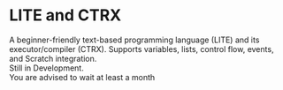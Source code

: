 # LITE and CTRX
A beginner-friendly text-based programming language (LITE) and its executor/compiler (CTRX). Supports variables, lists, control flow, events, and Scratch integration.<br>
Still in Development.  
You are advised to wait at least a month
